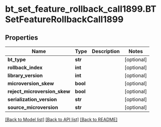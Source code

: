 # bt_set_feature_rollback_call1899.BTSetFeatureRollbackCall1899

## Properties
Name | Type | Description | Notes
------------ | ------------- | ------------- | -------------
**bt_type** | **str** |  | [optional] 
**rollback_index** | **int** |  | [optional] 
**library_version** | **int** |  | [optional] 
**microversion_skew** | **bool** |  | [optional] 
**reject_microversion_skew** | **bool** |  | [optional] 
**serialization_version** | **str** |  | [optional] 
**source_microversion** | **str** |  | [optional] 

[[Back to Model list]](../README.md#documentation-for-models) [[Back to API list]](../README.md#documentation-for-api-endpoints) [[Back to README]](../README.md)


